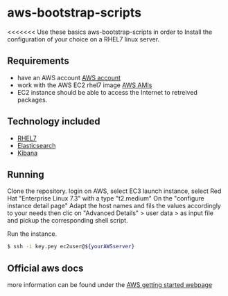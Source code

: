 # aws-bootstrap-scripts
<<<<<<<
Use these basics aws-bootstrap-scripts in order to Install the configuration of your choice on a RHEL7 linux server.

## Requirements

* have an AWS account [AWS account](https://aws.amazon.com/)
* work with the AWS EC2 rhel7 image [AWS AMIs](http://docs.aws.amazon.com/AWSEC2/latest/UserGuide/AMIs.html)
* EC2 instance should be able to access the Internet to retreived packages.

## Technology included

* [RHEL7](https://access.redhat.com/downloads)
* [Elasticsearch](https://www.elastic.co/products/elasticsearch)
* [Kibana](http://elastic.co/)

## Running

Clone the repository.
login on AWS, select EC3
launch instance, select Red Hat "Enterprise Linux 7.3" with a type "t2.medium"
On the "configure instance detail page" Adapt the host names and fils the values accordingly to your needs then clic on "Advanced Details" > user data > as input file and pickup the corresponding shell script.

Run the instance.

```sh
$ ssh -i key.pey ec2user@${yourAWSserver}
```

## Official aws docs

more information can be found under the [AWS getting started webpage](https://aws.amazon.com/ec2/getting-started/)

